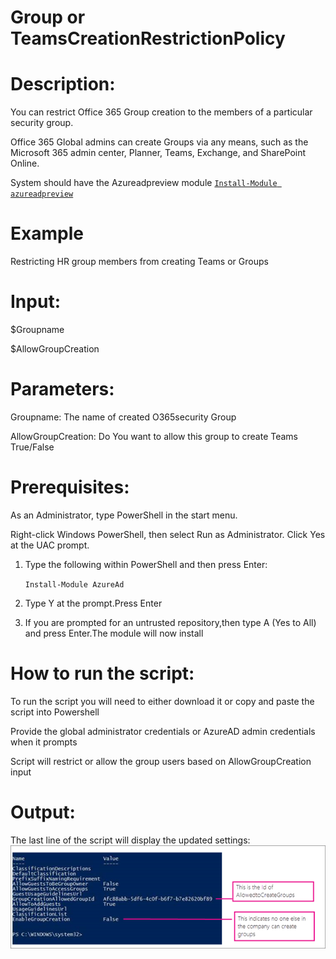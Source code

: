 # Group or TeamsCreationRestrictionPolicy

# Description:

You can restrict Office 365 Group creation to the members of a particular security group.

Office 365 Global admins can create Groups via any means, such as the Microsoft 365 admin center, Planner, Teams, Exchange, and SharePoint Online.

System should have the Azureadpreview module [`Install-Module azureadpreview`](https://docs.microsoft.com/en-us/powershell/azure/active-directory/install-adv2?view=azureadps-2.0-preview#installing-the-azure-ad-module)

# Example

Restricting HR group members from creating Teams or Groups

# Input:

$Groupname

$AllowGroupCreation

# Parameters:
Groupname: The name of created O365security Group

AllowGroupCreation: Do You want to allow this group to create Teams True/False

# Prerequisites:

As an Administrator, type PowerShell in the start menu. 

Right-click Windows PowerShell, then select Run as Administrator. Click Yes at the UAC prompt.
1.	Type the following within PowerShell and then press Enter:

     `Install-Module AzureAd`

2.	Type Y at the prompt.Press Enter

3.	If you are prompted for an untrusted repository,then type A (Yes to All) and press Enter.The module will now install

# How to run the script:
To run the script you will need to either download it or copy and paste the script into Powershell

Provide the global administrator credentials or AzureAD admin credentials when it prompts

Script will restrict or allow the group users based on AllowGroupCreation input

# Output:

The last line of the script will display the updated settings:
![output](https://github.com/Geetha63/MS-Teams-Scripts/blob/master/Images/Restricting%20group%20creation.png)
